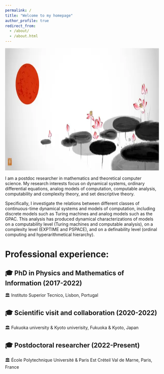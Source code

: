 ```yaml
---
permalink: /
title: "Welcome to my homepage"
author_profile: true
redirect_from: 
  - /about/
  - /about.html
---
```

<img src="zen.png" 
     width="600" 
     height="400" />

I am a postdoc researcher in mathematics and theoretical computer science. My research interests focus on dynamical systems, ordinary differential equations, analog models of computation, computable analysis, computability and complexity theory, and set descriptive theory. 

Specifically, I investigate the relations between different classes of continuous-time dynamical systems and models of computation, including discrete models such as Turing machines and analog models such as the GPAC. This analysis has produced dynamical characterizations of models on a computability level (Turing machines and computable analysis), on a complexity level (EXPTIME and PSPACE), and on a definability level (ordinal computing and hyperarithmetical hierarchy). 

# Professional experience:

## 🎓 PhD in Physics and Mathematics of Information (2017-2022)
🏛️ Instituto Superior Tecnico, Lisbon, Portugal

## 🎓 Scientific visit and collaboration (2020-2022)
🏛️ Fukuoka university & Kyoto univerisity, Fukuoka & Kyoto, Japan

## 🎓 Postdoctoral researcher (2022-Present)
🏛️ École Polytechnique Université & Paris Est Créteil Val de Marne, Paris, France

